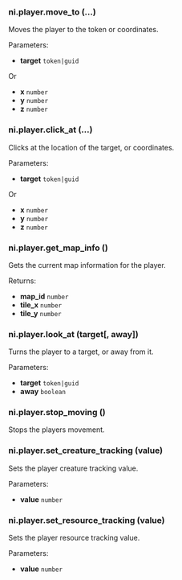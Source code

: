 ### ni.player.move_to (...)

Moves the player to the token or coordinates.

 Parameters:
 - **target** `token|guid`

 Or
 - **x** `number`
 - **y** `number`
 - **z** `number`

### ni.player.click_at (...)

Clicks at the location of the target, or coordinates.

 Parameters:
 - **target** `token|guid`

 Or
 - **x** `number`
 - **y** `number`
 - **z** `number`

### ni.player.get_map_info ()

Gets the current map information for the player.

 Returns:
 - **map_id** `number`
 - **tile_x** `number`
 - **tile_y** `number`

### ni.player.look_at (target[, away])

Turns the player to a target, or away from it.

 Parameters:
 - **target** `token|guid`
 - **away** `boolean`

### ni.player.stop_moving ()

Stops the players movement.

### ni.player.set_creature_tracking (value)

Sets the player creature tracking value.

 Parameters:
 - **value** `number`

### ni.player.set_resource_tracking (value)

Sets the player resource tracking value.

 Parameters:
 - **value** `number`

